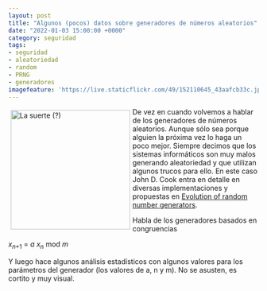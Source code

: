 ```yaml
---
layout: post
title: "Algunos (pocos) datos sobre generadores de números aleatorios"
date: "2022-01-03 15:00:00 +0000"
category: seguridad
tags:
- seguridad
- aleatoriedad
- random
- PRNG
- generadores
imagefeature: 'https://live.staticflickr.com/49/152110645_43aafcb33c.jpg'
---
```

<a href="https://www.flickr.com/photos/fernand0/152110645/" title="La suerte (?) "><img src="https://live.staticflickr.com/49/152110645_43aafcb33c.jpg" alt="La suerte (?) " width="240" style="float:left; margin:5px"></a>
De vez en cuando volvemos a hablar de los generadores de números aleatorios. Aunque sólo sea porque alguien la próxima vez lo haga un poco mejor.
Siempre decimos que los sistemas informáticos son muy malos generando aleatoriedad y que utilizan algunos trucos para ello.
En este caso John D. Cook entra en detalle en diversas implementaciones y propuestas en [Evolution of random number generators](https://www.johndcook.com/blog/2021/04/29/reinventing-rng/).

Habla de los generadores basados en congruencias

<em>x</em><sub><em>n</em>+1</sub> = <em>a x</em><sub><em>n</em></sub> mod <em>m</em>

Y luego hace algunos análisis estadísticos con algunos valores para los parámetros del generador (los valores de a, n y m). No se asusten, es cortito y muy visual.


